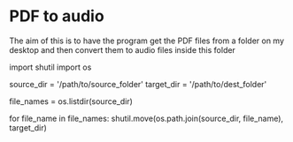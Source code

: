 # PDF to audio

The aim of this is to have the program get the PDF files from a folder on my desktop and then convert them to audio files inside this folder


import shutil
import os
    
source_dir = '/path/to/source_folder'
target_dir = '/path/to/dest_folder'
    
file_names = os.listdir(source_dir)
    
for file_name in file_names:
    shutil.move(os.path.join(source_dir, file_name), target_dir)
